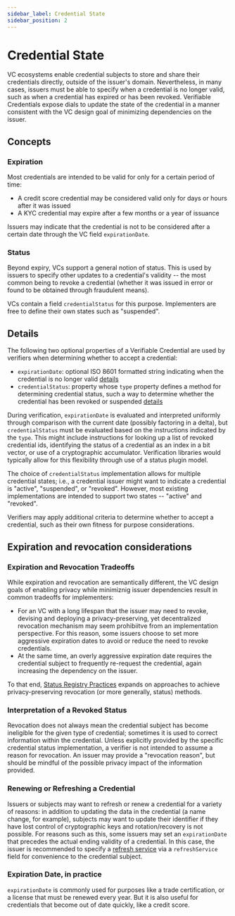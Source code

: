 ```yaml
---
sidebar_label: Credential State
sidebar_position: 2
---
```


# Credential State

VC ecosystems enable credential subjects to store and share their credentials directly, outside of the issuer's domain. Nevertheless, in many cases, issuers must be able to specify when a credential is no longer valid, such as when a credential has expired or has been revoked. Verifiable Credentials expose dials to update the state of the credential in a manner consistent with the VC design goal of minimizing dependencies on the issuer.

## Concepts

### Expiration

Most credentials are intended to be valid for only for a certain period of time:

- A credit score credential may be considered valid only for days or hours after it was issued
- A KYC credential may expire after a few months or a year of issuance

Issuers may indicate that the credential is not to be considered after a certain date through the VC field `expirationDate`.

### Status

Beyond expiry, VCs support a general notion of status. This is used by issuers to specify other updates to a credential's validity -- the most common being to revoke a credential (whether it was issued in error or found to be obtained through fraudulent means).

VCs contain a field `credentialStatus` for this purpose. Implementers are free to define their own states such as "suspended".

## Details

The following two optional properties of a Verifiable Credential are used by verifiers when determining whether to accept a credential:

- `expirationDate`: optional ISO 8601 formatted string indicating when the credential is no longer valid [details](https://www.w3.org/TR/vc-data-model/#expiration)
- `credentialStatus`: property whose `type` property defines a method for determining credential status, such a way to determine whether the credential has been revoked or suspended [details](https://www.w3.org/TR/vc-data-model/#status)

During verification, `expirationDate` is evaluated and interpreted uniformly through comparison with the current date (possibly factoring in a delta), but `credentialStatus` must be evaluated based on the instructions indicated by the `type`. This might include instructions for looking up a list of revoked credential ids, identifying the status of a credential as an index in a bit vector, or use of a cryptographic accumulator. Verification libraries would typically allow for this flexibility through use of a status plugin model.

The choice of `credentialStatus` implementation allows for multiple credential states; i.e., a credential issuer might want to indicate a credential is "active", "suspended", or "revoked". However, most existing implementations are intended to support two states -- "active" and "revoked".

Verifiers may apply additional criteria to determine whether to accept a credential, such as their own fitness for purpose considerations.

## Expiration and revocation considerations

### Expiration and Revocation Tradeoffs

While expiration and revocation are semantically different, the VC design goals of enabling privacy while minimiznig issuer dependencies result in common tradeoffs for implementers:

- For an VC with a long lifespan that the issuer may need to revoke, devising and deploying a privacy-preserving, yet decentralized revocation mechanism may seem prohibiitve from an implementation perspective. For this reason, some issuers choose to set more aggressive expiration dates to avoid or reduce the need to revoke credentials.
- At the same time, an overly aggressive expiration date requires the credential subject to frequently re-request the credential, again increasing the dependency on the issuer.

To that end, [Status Registry Practices](/docs/patterns/revocation-practices) expands on approaches to achieve privacy-preserving revocation (or more generally, status) methods.

### Interpretation of a Revoked Status

Revocation does not always mean the credential subject has become ineligible for the given type of credential; sometimes it is used to correct information within the credential. Unless explicitly provided by the specific credential status implementation, a verifier is not intended to assume a reason for revocation. An issuer may provide a "revocation reason", but should be mindful of the possible privacy impact of the information provided.

### Renewing or Refreshing a Credential

Issuers or subjects may want to refresh or renew a credential for a variety of reasons: in addition to updating the data in the credential (a name change, for example), subjects may want to update their identifier if they have lost control of cryptographic keys and rotation/recovery is not possible. For reasons such as this, some issuers may set an `expirationDate` that precedes the actual ending validity of a credential. In this case, the issuer is recommended to specify a [refresh service](https://www.w3.org/TR/vc-data-model/#refreshing) via a `refreshService` field for convenience to the credential subject.

### Expiration Date, in practice

`expirationDate` is commonly used for purposes like a trade certification, or a license that must be renewed every year. But it is also useful for credentials that become out of date quickly, like a credit score.
